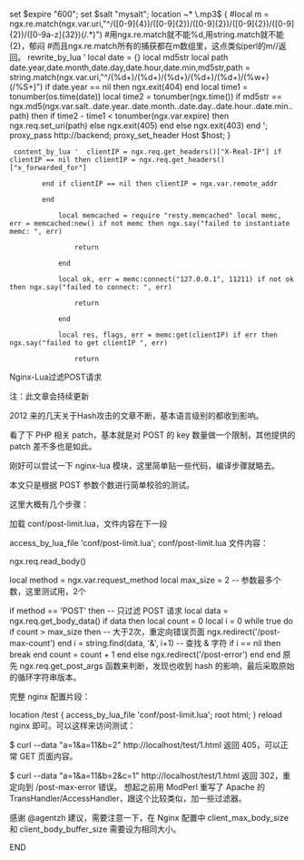 set $expire "600";
    set $salt "mysalt";
    location ~* \.mp3$ {
#local m = ngx.re.match(ngx.var.uri,"^/([0-9]{4})/([0-9]{2})/([0-9]{2})/([0-9]{2})/([0-9]{2})/([0-9a-z]{32})(/.*)")
#用ngx.re.match就不能%d,用string.match就不能{2}，郁闷
#而且ngx.re.match所有的捕获都在m数组里，这点类似perl的m//返回。
        rewrite_by_lua '
        local date = {}
        local md5str
        local path
        date.year,date.month,date.day,date.hour,date.min,md5str,path = string.match(ngx.var.uri,"^/(%d+)/(%d+)/(%d+)/(%d+)/(%d+)/(%w+)(/%S+)")
        if date.year == nil then
             ngx.exit(404)
        end
        local time1 = tonumber(os.time(date))
        local time2 = tonumber(ngx.time())
        if md5str == ngx.md5(ngx.var.salt..date.year..date.month..date.day..date.hour..date.min..path) then
            if time2 - time1 < tonumber(ngx.var.expire) then
                ngx.req.set_uri(path)
            else
                ngx.exit(405)
            end
        else
            ngx.exit(403)
        end
        ';  
        proxy_pass         http://backend;
        proxy_set_header   Host     $host;
    }


     content_by_lua '  clientIP = ngx.req.get_headers()["X-Real-IP"] if clientIP == nil then clientIP = ngx.req.get_headers()["x_forwarded_for"]

            end if clientIP == nil then clientIP = ngx.var.remote_addr

            end

                local memcached = require "resty.memcached" local memc, err = memcached:new() if not memc then ngx.say("failed to instantiate memc: ", err)

                    return

                end

                local ok, err = memc:connect("127.0.0.1", 11211) if not ok then ngx.say("failed to connect: ", err)

                    return

                end

                local res, flags, err = memc:get(clientIP) if err then ngx.say("failed to get clientIP ", err)

                    return
Nginx-Lua过滤POST请求

注：此文章会持续更新

2012 来的几天关于Hash攻击的文章不断，基本语言级别的都收到影响。

看了下 PHP 相关 patch，基本就是对 POST 的 key 数量做一个限制，其他提供的 patch 差不多也是如此。

刚好可以尝试一下 nginx-lua 模块，这里简单贴一些代码，编译步骤就略去。

本文只是根据 POST 参数个数进行简单校验的测试。

这里大概有几个步骤：

加载 conf/post-limit.lua，文件内容在下一段

access_by_lua_file 'conf/post-limit.lua';
conf/post-limit.lua 文件内容：

ngx.req.read_body()

local method   = ngx.var.request_method
local max_size = 2                               -- 参数最多个数，这里测试用，2个

if method == 'POST' then                         -- 只过滤 POST 请求
    local data = ngx.req.get_body_data()
    if data then
        local count = 0
        local i     = 0
        while true do
            if count > max_size then             -- 大于2次，重定向错误页面
                ngx.redirect('/post-max-count')
            end
            i = string.find(data, '&', i+1)      -- 查找 & 字符
            if i == nil then break end
            count = count + 1
        end
    else
        ngx.redirect('/post-error')
    end
end
原先 ngx.req.get_post_args 函数来判断，发现也收到 hash 的影响，最后采取原始的循环字符串版本。

完整 nginx 配置片段：

location /test {
    access_by_lua_file 'conf/post-limit.lua';
    root html;
}
reload nginx 即可。可以这样来访问测试：

$ curl --data "a=1&a=11&b=2" http://localhost/test/1.html
返回 405，可以正常 GET 页面内容。

$ curl --data "a=1&a=11&b=2&c=1" http://localhost/test/1.html
返回 302，重定向到 /post-max-error 错误。
想起之前用 ModPerl 重写了 Apache 的 TransHandler/AccessHandler，跟这个比较类似，加一些过滤器。

感谢 @agentzh 建议，需要注意一下，在 Nginx 配置中 client_max_body_size 和 client_body_buffer_size 需要设为相同大小。

END